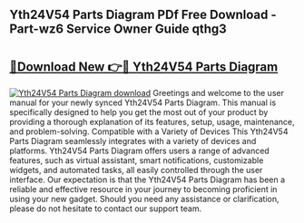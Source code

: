 ## Yth24V54 Parts Diagram PDf Free Download - Part-wz6 Service Owner Guide qthg3

# <h2><a href="http://dfsb0g.blite.top/?on=Yth24V54+Parts+Diagram">🔗Download New 👉🔴 Yth24V54 Parts Diagram</a></h2>

[![Yth24V54 Parts Diagram download](https://i.imgur.com/lujVjoI.png)](http://dfsb0g.blite.top/?on=Yth24V54+Parts+Diagram)
Greetings and welcome to the user manual for your newly synced Yth24V54 Parts Diagram. This manual is specifically designed to help you get the most out of your product by providing a thorough explanation of its features, setup, usage, maintenance, and problem-solving. Compatible with a Variety of Devices This Yth24V54 Parts Diagram seamlessly integrates with a variety of devices and platforms. Yth24V54 Parts Diagram offers users a range of advanced features, such as virtual assistant, smart notifications, customizable widgets, and automated tasks, all easily controlled through the user interface. Our expectation is that the Yth24V54 Parts Diagram has been a reliable and effective resource in your journey to becoming proficient in using your new gadget. Should you need any assistance or clarification, please do not hesitate to contact our support team.
